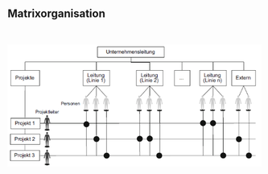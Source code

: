 <br>

## Matrixorganisation
<br>

![Matrixorganisation](https://github.com/BastimanCode/praesentation/blob/master/folien/4_projektorganisation/Matrixorga.PNG?raw=true)